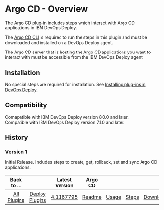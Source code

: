 
# Argo CD - Overview

The Argo CD plug-in includes steps which interact with Argo CD applications in IBM DevOps Deploy.

The [Argo CD CLI](https://argo-cd.readthedocs.io/en/stable/cli_installation/) is required to run the steps in this plugin and must be downloaded and installed on a DevOps Deploy agent.

The Argo CD server that is hosting the Argo CD applications you want to interact with must be accessible from the IBM DevOps Deploy agent.

## Installation

No special steps are required for installation. See [Installing plug-ins in DevOps Deploy](https://community.ibm.com/community/user/wasdevops/blogs/laurel-dickson-bull1/2022/06/13/install-plugins "Installing plug-ins in DevOps Deploy").

## Compatibility
Comapatible with IBM DevOps Deploy version 8.0.0 and later.                       
Compatible with IBM DevOps Deploy version 7.1.0 and later.

## History

### Version 1

Initial Release. Includes steps to create, get, rollback, set and sync Argo CD applications.


|Back to ...||Latest Version|Argo CD ||||
| :---: | :---: | :---: | :---: | :---: | :---: | :---: |
|[All Plugins](../../index.md)|[Deploy Plugins](../README.md)|[4.1167795](https://raw.githubusercontent.com/UrbanCode/IBM-UCD-PLUGINS/main/files/argocd/ucd-plugins-argocd-4.1167795.zip)|[Readme](README.md)|[Usage](usage.md)|[Steps](steps.md)|[Downloads](downloads.md)|
